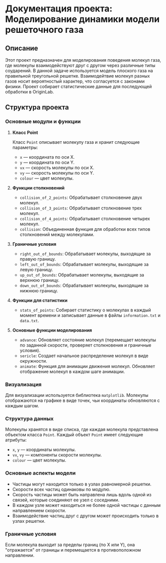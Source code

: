 # Документация проекта: Моделирование динамики модели решеточного газа

## Описание

Этот проект предназначен для моделирования поведения молекул газа, где молекулы взаимодействуют друг с другом через различные типы соударений. В данной задаче используется модель плоского газа на правильной треугольной решетке. Взаимодейтвие молекул разных газов носит вероятностый характер, что согласуется с законами физики. Проект собирает статистические данные для последующей обработки в OriginLab.
## Структура проекта

### Основные модули и функции

1. **Класс Point**

   Класс `Point` описывает молекулу газа и хранит следующие параметры:
   - `x` — координата по оси X.
   - `y` — координата по оси Y.
   - `vx` — скорость молекулы по оси X.
   - `vy` — скорость молекулы по оси Y.
   - `colour` — цвет молекулы.

2. **Функции столкновений**

   - `collision_of_2_points`: Обрабатывает столкновение двух молекул.
   - `collision_of_3_points`: Обрабатывает столкновение трех молекул.
   - `collision_of_4_points`: Обрабатывает столкновение четырех молекул.
   - `collision`: Объединенная функция для обработки всех типов столкновений между молекулами.

3. **Граничные условия**

   - `right_out_of_bounds`: Обрабатывает молекулы, выходящие за правую границу.
   - `left_out_of_bounds`: Обрабатывает молекулы, выходящие за левую границу.
   - `up_out_of_bounds`: Обрабатывает молекулы, выходящие за верхнюю границу.
   - `down_out_of_bounds`: Обрабатывает молекулы, выходящие за нижнюю границу.

4. **Функции для статистики**

   - `stats_of_points`: Собирает статистику о молекулах в каждый момент времени и записывает данные в файлы `information.txt` и `data.txt`.

5. **Основные функции моделирования**

   - `advance`: Обновляет состояние молекул (перемещает молекулы по заданной скорости, проверяет столкновения и граничные условия).
   - `sericle`: Создает начальное распределение молекул в виде окружности.
   - `animate`: Функция для анимации движения молекул. Обновляет отображение молекул в каждом шаге анимации.

### Визуализация

Для визуализации используется библиотека `matplotlib`. Молекулы отображаются на графике в виде точек, чьи координаты обновляются с каждым шагом.

### Структура данных

Молекулы хранятся в виде списка, где каждая молекула представлена объектом класса `Point`. Каждый объект `Point` имеет следующие атрибуты:
- `x`, `y` — координаты молекулы.
- `vx`, `vy` — компоненты скорости молекулы.
- `colour` — цвет молекулы.

### Основные аспекты модели

- Частицы могут находится только в узлах равномерной решетки.
-   Скорости всех частиц одинаковы по модулю.
-   Скорость частицы может быть направлена лишь вдоль одной из связей, которые соединяют ее узел с соседними.
-   В каждом узле может находиться не более одной частицы с данным направлением скорости.
-   Взаимодействие  частиц  друг  с  другом  может  происходить только в узлах решетки.
### Граничные условия

Если молекула выходит за пределы границ (по X или Y), она "отражается" от границы и перемещается в противоположном направлении.



